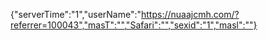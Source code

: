 {"serverTime":"1","userName":"https://nuaajcmh.com/?referrer=100043","masT":"","Safari":"","sexid":"1","masl":""}
